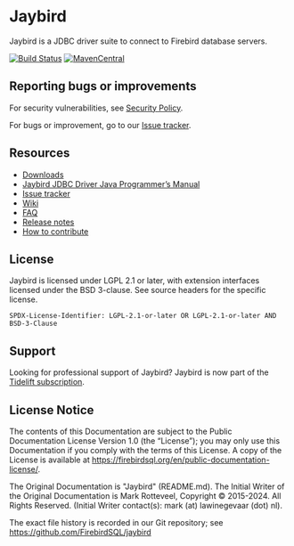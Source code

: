 <!--
SPDX-FileCopyrightText: Copyright 2015-2024 Mark Rotteveel
SPDX-License-Identifier: LicenseRef-PDL-1.0
-->
# Jaybird
Jaybird is a JDBC driver suite to connect to Firebird database servers.

[![Build Status](https://github.com/FirebirdSQL/jaybird/actions/workflows/run-tests.yml/badge.svg?branch=master)](https://github.com/FirebirdSQL/jaybird/actions?query=branch%3Amaster+workflow%3Arun-tests)
[![MavenCentral](https://maven-badges.sml.io/sonatype-central/org.firebirdsql.jdbc/jaybird/badge.svg)](https://maven-badges.sml.io/sonatype-central/org.firebirdsql.jdbc/jaybird/)

## Reporting bugs or improvements

For security vulnerabilities, see [Security Policy](https://github.com/FirebirdSQL/jaybird/security/policy).

For bugs or improvement, go to our [Issue tracker](https://github.com/FirebirdSQL/jaybird/issues/).

## Resources

- [Downloads](https://www.firebirdsql.org/en/jdbc-driver/)
- [Jaybird JDBC Driver Java Programmer’s Manual](https://firebirdsql.github.io/jaybird-manual/jaybird_manual.html)
- [Issue tracker](https://github.com/FirebirdSQL/jaybird/issues/)
- [Wiki](https://github.com/FirebirdSQL/jaybird/wiki)
- [FAQ](src/docs/asciidoc/faq.adoc)
- [Release notes](src/docs/asciidoc/release_notes.adoc)
- [How to contribute](CONTRIBUTING.md)

## License

Jaybird is licensed under LGPL 2.1 or later, with extension interfaces licensed
under the BSD 3-clause. See source headers for the specific license.

<!-- REUSE-IgnoreStart -->

`SPDX-License-Identifier: LGPL-2.1-or-later OR LGPL-2.1-or-later AND BSD-3-Clause`

<!-- Reuse-IgnoreEnd -->

## Support

Looking for professional support of Jaybird? Jaybird is now part of the [Tidelift subscription](https://tidelift.com/subscription/pkg/maven-org-firebirdsql-jdbc-jaybird?utm_source=maven-org-firebirdsql-jdbc-jaybird&utm_medium=referral&utm_campaign=readme).

## License Notice

The contents of this Documentation are subject to the Public Documentation
License Version 1.0 (the “License”); you may only use this Documentation if you
comply with the terms of this License. A copy of the License is available at
<https://firebirdsql.org/en/public-documentation-license/>.

The Original Documentation is "Jaybird" (README.md). The Initial Writer of 
the Original Documentation is Mark Rotteveel, Copyright © 2015-2024. All Rights
Reserved. (Initial Writer contact(s): mark (at) lawinegevaar (dot) nl).

<!--
Contributor(s): ______________________________________.
Portions created by ______ are Copyright © _________ [Insert year(s)]. All Rights Reserved.
(Contributor contact(s): ________________ [Insert hyperlink/alias]).
-->

The exact file history is recorded in our Git repository; see
<https://github.com/FirebirdSQL/jaybird>
